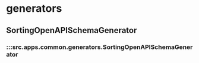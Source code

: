 # generators

## SortingOpenAPISchemaGenerator

### :::src.apps.common.generators.SortingOpenAPISchemaGenerator

